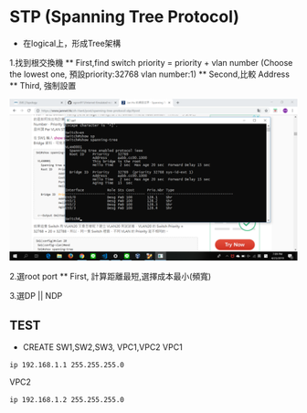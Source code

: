 # STP (Spanning Tree Protocol)

* 在logical上，形成Tree架構

1.找到根交換機
** First,find switch priority = priority + vlan number (Choose the lowest one, 預設priority:32768 vlan number:1) 
** Second,比較 Address
** Third, 強制設置

![](pic/stp1.png)

2.選root port
** First, 計算距離最短,選擇成本最小(頻寬)

3.選DP || NDP


## TEST
* CREATE SW1,SW2,SW3, VPC1,VPC2
VPC1
```
ip 192.168.1.1 255.255.255.0
```
VPC2
```
ip 192.168.1.2 255.255.255.0
```




